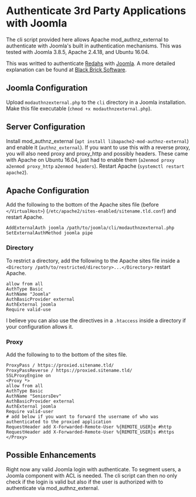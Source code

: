 # Authenticate 3rd Party Applications with Joomla

The cli script provided here allows Apache mod_authnz_external to authenticate with Joomla's built in authentication mechanisms. This was tested with Joomla 3.8.5, Apache 2.4.18, and Ubuntu 16.04.

This was writted to authenticate [Redahs](https://redash.io/) with [Joomla](https://joomla.org). A more detailed explanation can be found at [Black Brick Software](https://blackbricksoftware.com/bit-on-bytes/173-authenticating-redash-with-joomla-using-mod-authnz-external).

## Joomla Configuration

Upload `modauthnzexternal.php` to the `cli` directory in a Joomla installation. Make this file executable (`chmod +x modauthnzexternal.php`).

## Server Configuration

Install mod_authnz_external (`apt install libapache2-mod-authnz-external`) and enable it (`authnz_external`). If you want to use this with a reverse proxy, you will also need proxy and proxy_http and possibly headers. These came with Apache on Ubuntu 16.04, just had to enable them (`a2enmod proxy` `a2enmod proxy_http` `a2enmod headers`). Restart Apache (`systemctl restart apache2`).

## Apache Configuration

Add the following to the bottom of the Apache sites file (before `</VirtualHost>`) (`/etc/apache2/sites-enabled/sitename.tld.conf`) and restart Apache.

```
AddExternalAuth joomla /path/to/joomla/cli/modauthnzexternal.php
SetExternalAuthMethod joomla pipe
```

### Directory

To restrict a directory, add the following to the Apache sites file inside a `<Directory /path/to/restricted/directory>...</Directory>` restart Apache.

```
allow from all
AuthType Basic
AuthName "Joomla"
AuthBasicProvider external
AuthExternal joomla
Require valid-use
```

I believe you can also use the directives in a `.htaccess` inside a directory if your configuration allows it.

### Proxy

Add the following to to the bottom of the sites file.

```
ProxyPass / https://proxied.sitename.tld/
ProxyPassReverse / https://proxied.sitename.tld/
SSLProxyEngine on
<Proxy *>
allow from all
AuthType Basic
AuthName "SeniorsDev"
AuthBasicProvider external
AuthExternal joomla
Require valid-user
# add below if you want to forward the username of who was authenticated to the proxied application
RequestHeader add X-Forwarded-Remote-User %{REMOTE_USER}e #http
RequestHeader add X-Forwarded-Remote-User %{REMOTE_USER}s #https
</Proxy>
```

## Possible Enhancements

Right now any valid Joomla login with authenticate. To segment users, a Joomla component with ACL is needed. The cli script can then no only check if the login is valid but also if the user is authorized with to authenticate via mod_authnz_external.